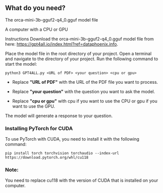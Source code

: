 ## What do you need?

The orca-mini-3b-gguf2-q4_0.gguf model file

A computer with a CPU or GPU

Instructions
Download the orca-mini-3b-gguf2-q4_0.gguf model file from here: https://gpt4all.io/index.html?ref=dataphoenix.info.

Place the model file in the root directory of your project.
Open a terminal and navigate to the directory of your project.
Run the following command to start the model:
```
python3 GPT4ALL.py <URL of PDF> <your question> <cpu or gpu>
```
- Replace **"URL of PDF"** with the URL of the PDF file you want to process.

- Replace **"your question"** with the question you want to ask the model.

- Replace **"cpu or gpu"** with cpu if you want to use the CPU or gpu if you want to use the GPU.

The model will generate a response to your question.

### Installing PyTorch for CUDA
To use PyTorch with CUDA, you need to install it with the following command:
```
pip install torch torchvision torchaudio --index-url https://download.pytorch.org/whl/cu118
```
### Note:

You need to replace cu118 with the version of CUDA that is installed on your computer.
